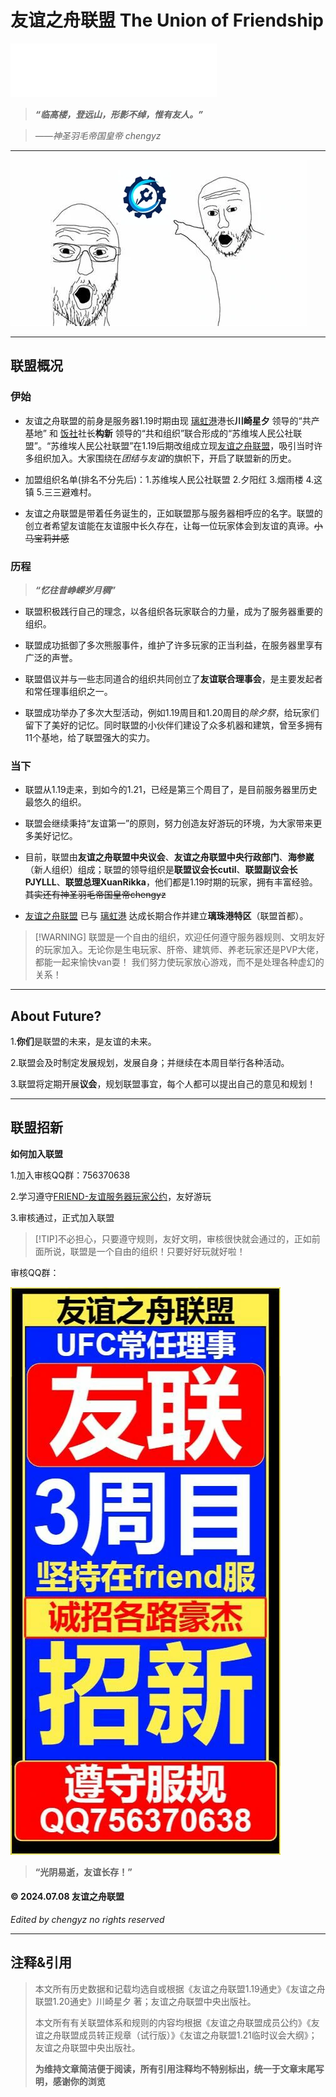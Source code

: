 # 友谊之舟联盟 The Union of Friendship
<iframe frameborder="no" border="0" marginwidth="0" marginheight="0" width=330 height=86 src="//music.163.com/outchain/player?type=2&id=1351501048&auto=1&height=66"></iframe>

>  ***“临高楼，登远山，形影不绰，惟有友人。”***

>  *——神圣羽毛帝国皇帝 chengyz*

***

![神金图](./picture/YYZZLM1.webp)

---

## 联盟概况

### 伊始

- 友谊之舟联盟的前身是服务器1.19时期由现 [璃虹港](./LHG "男娘港")港长**川崎星夕** 领导的“共产基地” 和 [饭社](./FS "米哈游你服美食分享社")社长**构新** 领导的“共和组织”联合形成的“苏维埃人民公社联盟”。“苏维埃人民公社联盟”在1.19后期改组成立现[友谊之舟联盟](./YYZZLM "本页还跳转，这辈子有了")，吸引当时许多组织加入。大家围绕在*团结与友谊*的旗帜下，开启了联盟新的历史。

- 加盟组织名单(排名不分先后)：1.苏维埃人民公社联盟 2.夕阳红 3.烟雨楼 4.这镇 5.三三避难村。

- 友谊之舟联盟是带着任务诞生的，正如联盟那与服务器相呼应的名字。联盟的创立者希望友谊能在友谊服中长久存在，让每一位玩家体会到友谊的真谛。~~小马宝莉并感~~

### 历程

>***“忆往昔峥嵘岁月稠”***

- 联盟积极践行自己的理念，以各组织各玩家联合的力量，成为了服务器重要的组织。

- 联盟成功抵御了多次熊服事件，维护了许多玩家的正当利益，在服务器里享有广泛的声誉。

- 联盟倡议并与一些志同道合的组织共同创立了**友谊联合理事会**，是主要发起者和常任理事组织之一。

- 联盟成功举办了多次大型活动，例如1.19周目和1.20周目的*除夕祭*，给玩家们留下了美好的记忆。同时联盟的小伙伴们建设了众多机器和建筑，曾至多拥有11个基地，给了联盟强大的实力。

### 当下

- 联盟从1.19走来，到如今的1.21，已经是第三个周目了，是目前服务器里历史最悠久的组织。

- 联盟会继续秉持“友谊第一”的原则，努力创造友好游玩的环境，为大家带来更多美好记忆。

- 目前，联盟由**友谊之舟联盟中央议会**、**友谊之舟联盟中央行政部门**、**海参崴**（新人组织）组成；联盟的领导组织是**联盟议会长cutil**、**联盟副议会长PJYLLL**、**联盟总理XuanRikka**，他们都是1.19时期的玩家，拥有丰富经验。~~其实还有神圣羽毛帝国皇帝chengyz~~

- [友谊之舟联盟](https://www.bilibili.com/video/BV1GJ411x7h7 "点击有彩蛋☝️🤓") 已与 [璃虹港](./LHG "我说过，这就是南梁") 达成长期合作并建立**璃珠港特区**（联盟首都）。

> [!WARNING] 联盟是一个自由的组织，欢迎任何遵守服务器规则、文明友好的玩家加入。无论你是生电玩家、肝帝、建筑师、养老玩家还是PVP大佬，都能一起来愉快van耍！
> 我们努力使玩家放心游戏，而不是处理各种虚幻的关系！

***

## About Future?

1.**你们**是联盟的未来，是友谊的未来。

2.联盟会及时制定发展规划，发展自身；并继续在本周目举行各种活动。

3.联盟将定期开展**议会**，规划联盟事宜，每个人都可以提出自己的意见和规划！


***

## 联盟招新

**如何加入联盟**

1.加入审核QQ群：756370638

2.学习遵守[FRIEND-友谊服务器玩家公约](/rule "老大严选")，友好游玩

3.审核通过，正式加入联盟

> [!TIP]不必担心，只要遵守规则，友好文明，审核很快就会通过的，正如前面所说，联盟是一个自由的组织！只要好好玩就好啦！




审核QQ群：

![宣传图](./picture/YYZZLM2.webp)


> **“光阴易逝，友谊长存！”**

#### &copy; 2024.07.08 友谊之舟联盟
*Edited by chengyz no rights reserved*

***
## 注释&引用
> 本文所有历史数据和记载均选自或根据《友谊之舟联盟1.19通史》《友谊之舟联盟1.20通史》川崎星夕 著；友谊之舟联盟中央出版社。
> 
> 本文所有有关联盟体系和规则的内容均根据《友谊之舟联盟成员公约》《友谊之舟联盟成员转正规章（试行版）》《友谊之舟联盟1.21临时议会大纲》；友谊之舟联盟中央出版社。
> 
> **为维持文章简洁便于阅读，所有引用注释均不特别标出，统一于文章末尾写明，感谢你的浏览**
